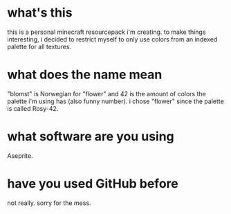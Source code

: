 # what's this
this is a personal minecraft resourcepack i'm creating. to make things interesting, i decided to restrict myself to only use colors from an indexed palette for all textures.

# what does the name mean
"blomst" is Norwegian for "flower" and 42 is the amount of colors the palette i'm using has (also funny number). i chose "flower" since the palette is called Rosy-42.

# what software are you using
Aseprite.

# have you used GitHub before
not really. sorry for the mess.
